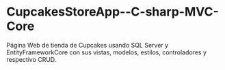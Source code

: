 # CupcakesStoreApp--C-sharp-MVC-Core
Página Web de tienda de Cupcakes usando SQL Server y EntityFrameworkCore con sus vistas, modelos, estilos, controladores y respectivo CRUD.
